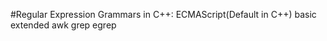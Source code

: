 #Regular Expression Grammars in C++:
    ECMAScript(Default in C++)
    basic
    extended
    awk
    grep
    egrep


